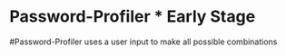 # Password-Profiler * Early Stage

#Password-Profiler uses a user input to make all possible combinations
